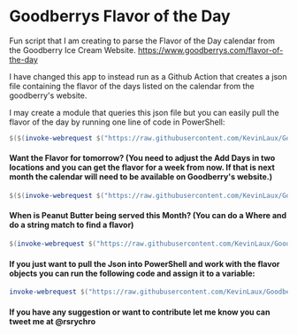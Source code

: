 # Goodberrys Flavor of the Day
Fun script that I am creating to parse the Flavor of the Day calendar from the Goodberry Ice Cream Website. https://www.goodberrys.com/flavor-of-the-day

I have changed this app to instead run as a Github Action that creates a json file containing the flavor of the days listed on the calendar from the goodberry's website.

I may create a module that queries this json file but you can easily pull the flavor of the day by running one line of code in PowerShell:

```PowerShell
$($(invoke-webrequest $("https://raw.githubusercontent.com/KevinLaux/GoodberrysFlavoroftheDay/master/$(get-date -format yyyyMM)flavors.json") | convertfrom-json) | where date -eq (get-date -format MMddyyyy)).flavor
```

#### Want the Flavor for tomorrow? (You need to adjust the Add Days in two locations and you can get the flavor for a week from now. If that is next month the calendar will need to be available on Goodberry's website.)

```PowerShell
$($(invoke-webrequest $("https://raw.githubusercontent.com/KevinLaux/GoodberrysFlavoroftheDay/master/$(get-date $(get-date).AddDays(1) -format yyyyMM)flavors.json") | convertfrom-json) | where date -eq $(get-date $(get-date).AddDays(1) -format MMddyyyy)).flavor
```

#### When is Peanut Butter being served this Month? (You can do a Where and do a string match to find a flavor)

```PowerShell
$(invoke-webrequest $("https://raw.githubusercontent.com/KevinLaux/GoodberrysFlavoroftheDay/master/$(get-date -format yyyyMM)flavors.json") | convertfrom-json) | where Flavor -match "Peanut Butter"
```

#### If you just want to pull the Json into PowerShell and work with the flavor objects you can run the following code and assign it to a variable:

```PowerShell
invoke-webrequest $("https://raw.githubusercontent.com/KevinLaux/GoodberrysFlavoroftheDay/master/$(get-date -format yyyyMM)flavors.json") | convertfrom-json
```

#### If you have any suggestion or want to contribute let me know you can tweet me at @rsrychro

